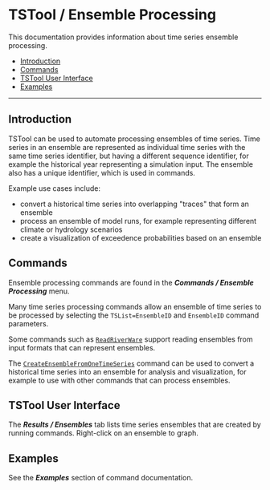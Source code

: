 # TSTool / Ensemble Processing #

This documentation provides information about time series ensemble processing.

*   [Introduction](#introduction)
*   [Commands](#commands)
*   [TSTool User Interface](#tstool-user-interface)
*   [Examples](#examples)

---------------------

## Introduction ##

TSTool can be used to automate processing ensembles of time series.
Time series in an ensemble are represented as individual time series
with the same time series identifier, but having a different sequence identifier,
for example the historical year representing a simulation input.
The ensemble also has a unique identifier, which is used in commands.

Example use cases include:

*   convert a historical time series into overlapping "traces" that form an ensemble
*   process an ensemble of model runs, for example representing different climate or hydrology scenarios
*   create a visualization of exceedence probabilities based on an ensemble

## Commands ##

Ensemble processing commands are found in the ***Commands / Ensemble Processing*** menu.

Many time series processing commands allow an ensemble of time series to be processed
by selecting the `TSList=EnsembleID` and `EnsembleID` command parameters.

Some commands such as [`ReadRiverWare`](../../command-ref/ReadRiverWare/ReadRiverWare.md)
support reading ensembles from input formats that can represent ensembles.

The [`CreateEnsembleFromOneTimeSeries`](../../command-ref/CreateEnsembleFromOneTimeSeries/CreateEnsembleFromOneTimeSeries.md)
command can be used to convert a historical time series into an ensemble for analysis and visualization,
for example to use with other commands that can process ensembles.

## TSTool User Interface ##

The ***Results / Ensembles*** tab lists time series ensembles that are created by running commands.
Right-click on an ensemble to graph.

## Examples ##

See the ***Examples*** section of command documentation.
